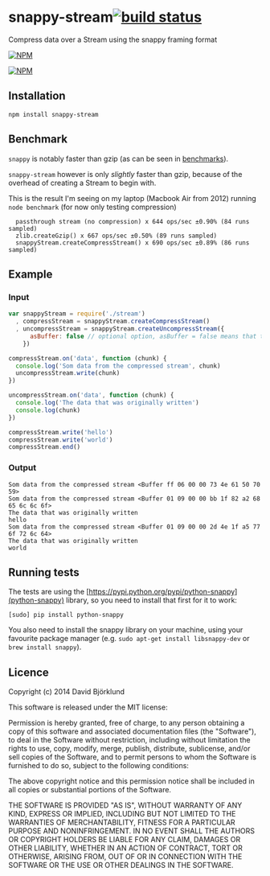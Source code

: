# snappy-stream[![build status](https://secure.travis-ci.org/kesla/node-snappy-stream.png)](http://travis-ci.org/kesla/node-snappy-stream)

Compress data over a Stream using the snappy framing format

[![NPM](https://nodei.co/npm/snappy-stream.png?downloads&stars)](https://nodei.co/npm/snappy-stream/)

[![NPM](https://nodei.co/npm-dl/snappy-stream.png)](https://nodei.co/npm/snappy-stream/)

## Installation

```
npm install snappy-stream
```

## Benchmark

`snappy` is notably faster than gzip (as can be seen in [benchmarks](https://github.com/kesla/node-snappy#benchmark)).

`snappy-stream` however is only _slightly_ faster than gzip, because of the overhead of creating a Stream to begin with.

This is the result I'm seeing on my laptop (Macbook Air from 2012) running `node benchmark` (for now only testing compression)

```
  passthrough stream (no compression) x 644 ops/sec ±0.90% (84 runs sampled)
  zlib.createGzip() x 667 ops/sec ±0.50% (89 runs sampled)
  snappyStream.createCompressStream() x 690 ops/sec ±0.89% (86 runs sampled)
```

## Example

### Input

```javascript
var snappyStream = require('./stream')
  , compressStream = snappyStream.createCompressStream()
  , uncompressStream = snappyStream.createUncompressStream({
      asBuffer: false // optional option, asBuffer = false means that the stream emits strings, default: true
    })

compressStream.on('data', function (chunk) {
  console.log('Som data from the compressed stream', chunk)
  uncompressStream.write(chunk)
})

uncompressStream.on('data', function (chunk) {
  console.log('The data that was originally written')
  console.log(chunk)
})

compressStream.write('hello')
compressStream.write('world')
compressStream.end()
```

### Output

```
Som data from the compressed stream <Buffer ff 06 00 00 73 4e 61 50 70 59>
Som data from the compressed stream <Buffer 01 09 00 00 bb 1f 82 a2 68 65 6c 6c 6f>
The data that was originally written
hello
Som data from the compressed stream <Buffer 01 09 00 00 2d 4e 1f a5 77 6f 72 6c 64>
The data that was originally written
world
```

## Running tests

The tests are using the [https://pypi.python.org/pypi/python-snappy](python-snappy) library, so you need to install that first for it to work:

```
[sudo] pip install python-snappy
```

You also need to install the snappy library on your machine, using your favourite package manager (e.g. `sudo apt-get install libsnappy-dev` or `brew install snappy`).

## Licence

Copyright (c) 2014 David Björklund

This software is released under the MIT license:

Permission is hereby granted, free of charge, to any person obtaining a copy
of this software and associated documentation files (the "Software"), to deal
in the Software without restriction, including without limitation the rights
to use, copy, modify, merge, publish, distribute, sublicense, and/or sell
copies of the Software, and to permit persons to whom the Software is
furnished to do so, subject to the following conditions:

The above copyright notice and this permission notice shall be included in
all copies or substantial portions of the Software.

THE SOFTWARE IS PROVIDED "AS IS", WITHOUT WARRANTY OF ANY KIND, EXPRESS OR
IMPLIED, INCLUDING BUT NOT LIMITED TO THE WARRANTIES OF MERCHANTABILITY,
FITNESS FOR A PARTICULAR PURPOSE AND NONINFRINGEMENT. IN NO EVENT SHALL THE
AUTHORS OR COPYRIGHT HOLDERS BE LIABLE FOR ANY CLAIM, DAMAGES OR OTHER
LIABILITY, WHETHER IN AN ACTION OF CONTRACT, TORT OR OTHERWISE, ARISING FROM,
OUT OF OR IN CONNECTION WITH THE SOFTWARE OR THE USE OR OTHER DEALINGS IN
THE SOFTWARE.
